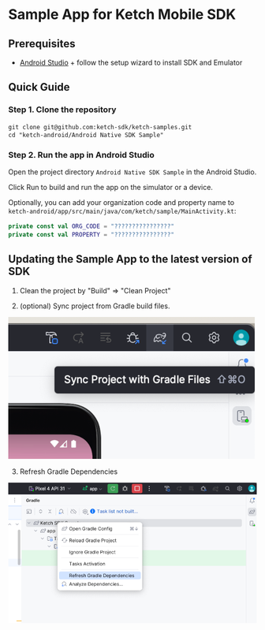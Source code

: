 # Sample App for Ketch Mobile SDK 

## Prerequisites
- [Android Studio](https://developer.android.com/studio) + follow the setup wizard to install SDK and Emulator

## Quick Guide

### Step 1. Clone the repository

```
git clone git@github.com:ketch-sdk/ketch-samples.git
cd "ketch-android/Android Native SDK Sample"
```

### Step 2. Run the app in Android Studio

Open the project directory `Android Native SDK Sample` in the Android Studio.

Click Run to build and run the app on the simulator or a device.



Optionally, you can add your organization code and property name to
`ketch-android/app/src/main/java/com/ketch/sample/MainActivity.kt`:

```kotlin
private const val ORG_CODE = "????????????????"
private const val PROPERTY = "????????????????"
```


## Updating the Sample App to the latest version of SDK

1. Clean the project by "Build" => "Clean Project"

2. (optional) Sync project from Gradle build files.

![sync-with-gradle.png](docs%2Fsync-with-gradle.png)

3. Refresh Gradle Dependencies

![refresh-graddle-deps.png](docs%2Frefresh-graddle-deps.png)
